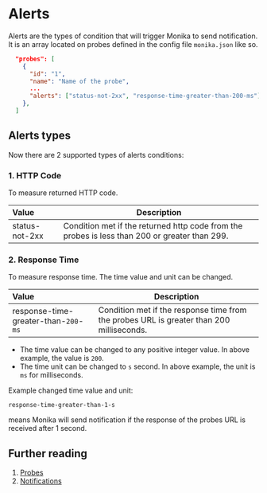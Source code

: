 # Alerts

Alerts are the types of condition that will trigger Monika to send notification. It is an array located on probes defined in the config file `monika.json` like so.

```json
  "probes": [
    {
      "id": "1",
      "name": "Name of the probe",
      ...
      "alerts": ["status-not-2xx", "response-time-greater-than-200-ms"]
    },
  ]
```

## Alerts types

Now there are 2 supported types of alerts conditions:

### 1. HTTP Code

To measure returned HTTP code.

| Value          | Description                                                                                   |
| :------------- | --------------------------------------------------------------------------------------------- |
| status-not-2xx | Condition met if the returned http code from the probes is less than 200 or greater than 299. |

### 2. Response Time

To measure response time. The time value and unit can be changed.

| Value                                 | Description                                                                              |
| :------------------------------------ | ---------------------------------------------------------------------------------------- |
| response-time-greater-than-`200`-`ms` | Condition met if the response time from the probes URL is greater than 200 milliseconds. |

- The time value can be changed to any positive integer value. In above example, the value is `200`.
- The time unit can be changed to `s` second. In above example, the unit is `ms` for milliseconds.

Example changed time value and unit:

```
response-time-greater-than-1-s
```

means Monika will send notification if the response of the probes URL is received after 1 second.

## Further reading

1. [Probes](./probes)
2. [Notifications](./notifications)
